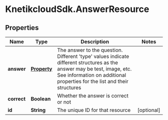 # KnetikcloudSdk.AnswerResource

## Properties
Name | Type | Description | Notes
------------ | ------------- | ------------- | -------------
**answer** | [**Property**](Property.md) | The answer to the question. Different &#39;type&#39; values indicate different structures as the answer may be test, image, etc. See information on additional properties for the list and their structures | 
**correct** | **Boolean** | Whether the answer is correct or not | 
**id** | **String** | The unique ID for that resource | [optional] 


